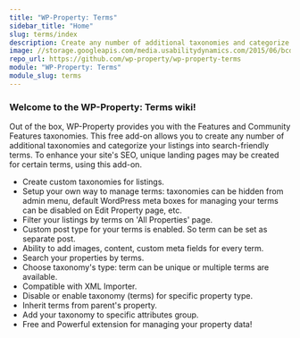 ```yaml
---
title: "WP-Property: Terms"
sidebar_title: "Home"
slug: terms/index
description: Create any number of additional taxonomies and categorize your listings into search-friendly terms.
image: //storage.googleapis.com/media.usabilitydynamics.com/2015/06/bcd798d8-wp_property_terms_512x512-300x300.png
repo_url: https://github.com/wp-property/wp-property-terms
module: "WP-Property: Terms"
module_slug: terms
---
```


### Welcome to the WP-Property: Terms wiki!

Out of the box, WP-Property provides you with the Features and Community Features taxonomies. This free add-on allows you to create any number of additional taxonomies and categorize your listings into search-friendly terms. To enhance your site's SEO, unique landing pages may be created for certain terms, using this add-on.

* Create custom taxonomies for listings.
* Setup your own way to manage terms: taxonomies can be hidden from admin menu, default WordPress meta boxes for managing your terms can be disabled on Edit Property page, etc.
* Filter your listings by terms on 'All Properties' page.
* Custom post type for your terms is enabled. So term can be set as separate post.
* Ability to add images, content, custom meta fields for every term.
* Search your properties by terms.
* Choose taxonomy's type: term can be unique or multiple terms are available.
* Compatible with XML Importer.
* Disable or enable taxonomy (terms) for specific property type.
* Inherit terms from parent's property.
* Add your taxonomy to specific attributes group.
* Free and Powerful extension for managing your property data!

